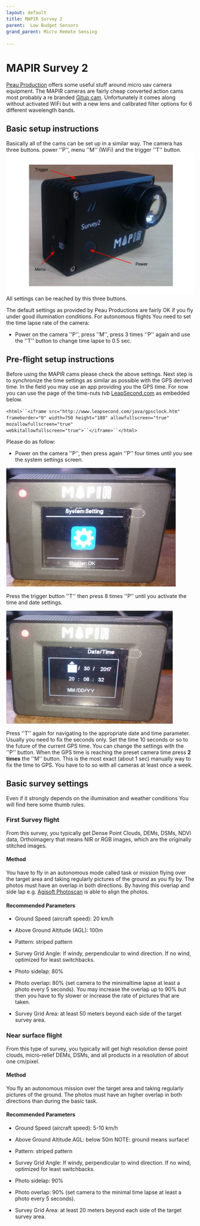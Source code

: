 ```yaml
---
layout: default
title: MAPIR Survey 2
parent:  Low Budget Sensors
grand_parent: Micro Remote Sensing

---
```

# MAPIR Survey 2

[Peau Production](https///www.peauproductions.com/) offers  some useful stuff around micro uav camera equipment. The MAPIR cameras are fairly cheap converted action cams most probably a re branded [ Gitup cam](http://www.gitup.com/). Unfortunately it comes along without activated WiFi but with a new lens and calibrated filter options for 6 different wavelength bands. 

## Basic setup instructions

Basically all of the cams can be set up in a similar way. The camera has three buttons. power ''P'', menu ''M'' (WiFi) and the trigger ''T'' button.![](media/mapir2_1.png?direct) All settings can be reached by this three buttons.

The default settings  as provided by Peau Productions are fairly OK if you fly under good illumination  conditions. For autonomous flights You need to set the time lapse rate of the camera:  

* Power on the camera ''P'', press ''M'', press 3 times ''P'' again and use the ''T'' button to change time lapse to 0.5 sec.

## Pre-flight setup instructions

Before using the MAPIR cams please check the above settings. Next step is to synchronize the time settings as similar as possible with the GPS derived time. In the field you may use an app providing you the GPS time. For now you can use the page of the time-nuts *tvb*  [LeapSecond.com](http://www.leapsecond.com/java/gpsclock.htm) as embedded below. 

`<html>``<iframe src="http://www.leapsecond.com/java/gpsclock.htm" frameborder="0" width=750 height="180" allowfullscreen="true" mozallowfullscreen="true" webkitallowfullscreen="true">``</iframe>``</html>`

Please do as follow:

* Power on the camera ''P'', then press again ''P'' four times until you see the system settings screen. 

![](media/mapir_settings_menu.png)


Press the trigger button ''T'' then press 8 times ''P'' until you activate the time and date settings.
 
![](media/mapir_time_menu.png?direct)


Press ''T'' again for navigating to the appropriate date and time parameter. Usually you need to fix the seconds only. Set the time 10 seconds or so to the future of the current GPS time. You can change the settings with the ''P'' button. When the GPS time is reaching the preset camera time press **2 times** the ''M'' button. This is the most exact (about 1 sec)  manually way to fix the time to GPS. You have to to so with all cameras at least once a week.  



## Basic survey settings

Even if it strongly depends on the illumination and weather conditions You will find here some thumb rules.

### First Survey flight

From this survey, you typically get Dense Point Clouds,  DEMs, DSMs, NDVI data, Orthoimagery that means NIR or RGB images, which are the originally stitched images.

#### Method

You have to fly in an autonomous mode called task or mission flying over the target area and taking regularly pictures of the ground as you fly by. The photos must have an overlap in both directions. By having this overlap and side lap e.g. [Agisoft Photoscan](http://www.agisoft.com/) is able to align the photos.

#### Recommended Parameters


*  Ground Speed (aircraft speed): 20 km/h

*  Above Ground Altitude (AGL): 100m

*  Pattern: striped pattern

*  Survey Grid Angle: If windy, perpendicular to wind direction. If no wind, optimized for least switchbacks.

*  Photo sidelap: 80%

*  Photo overlap: 80% (set camera to the minimaltime lapse at least a photo every 5 seconds). You may increase the overlap up to 90% but then you have to fly slower or increase the rate of pictures that are taken.

*  Survey Grid Area: at least 50 meters beyond each side of the target survey area.

### Near surface flight

From this type of survey, you typically will get high resolution dense point clouds, micro-relief DEMs, DSMs, and all products in a resolution of about one cm/pixel. 

#### Method

You fly an autonomous mission over the target area and taking regularly pictures of the ground. The photos must have an higher overlap in both directions than during the basic task.

#### Recommended Parameters


*  Ground Speed (aircraft speed): 5-10 km/h

*  Above Ground Altitude AGL: below 50m NOTE: ground means surface!

*  Pattern: striped pattern

*  Survey Grid Angle: If windy, perpendicular to wind direction. If no wind, optimized for least switchbacks.

*  Photo sidelap: 90%

*  Photo overlap: 90% (set camera to the minimal time lapse at least a photo every 5 seconds). 

*  Survey Grid Area: at least 20 meters beyond each side of the target survey area.


